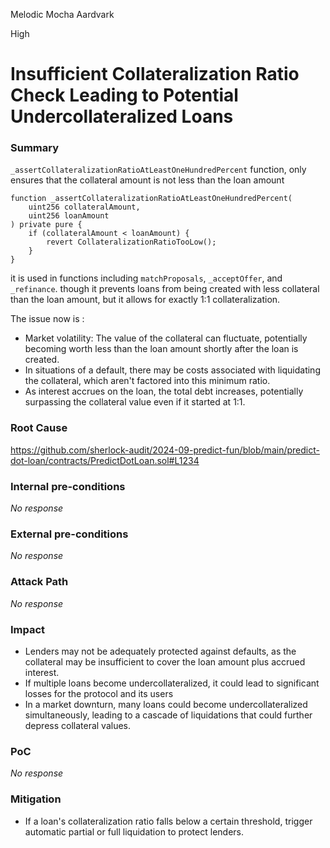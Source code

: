 Melodic Mocha Aardvark

High

# Insufficient Collateralization Ratio Check Leading to Potential Undercollateralized Loans

### Summary

`_assertCollateralizationRatioAtLeastOneHundredPercent` function, only ensures that the collateral amount is not less than the loan amount
```solidity
function _assertCollateralizationRatioAtLeastOneHundredPercent(
    uint256 collateralAmount,
    uint256 loanAmount
) private pure {
    if (collateralAmount < loanAmount) {
        revert CollateralizationRatioTooLow();
    }
}
```

it is used in functions including `matchProposals`, `_acceptOffer`, and `_refinance`. though it prevents loans from being created with less collateral than the loan amount, but  it allows for exactly 1:1 collateralization.

The issue now is :
- Market volatility: The value of the collateral can fluctuate, potentially becoming worth less than the loan amount shortly after the loan is created.
- In situations of a default, there may be costs associated with liquidating the collateral, which aren't factored into this minimum ratio.
- As interest accrues on the loan, the total debt increases, potentially surpassing the collateral value even if it started at 1:1.

### Root Cause

https://github.com/sherlock-audit/2024-09-predict-fun/blob/main/predict-dot-loan/contracts/PredictDotLoan.sol#L1234

### Internal pre-conditions

_No response_

### External pre-conditions

_No response_

### Attack Path

_No response_

### Impact

-  Lenders may not be adequately protected against defaults, as the collateral may be insufficient to cover the loan amount plus accrued interest.
- If multiple loans become undercollateralized, it could lead to significant losses for the protocol and its users
- In a market downturn, many loans could become undercollateralized simultaneously, leading to a cascade of liquidations that could further depress collateral values.

### PoC

_No response_

### Mitigation

-  If a loan's collateralization ratio falls below a certain threshold, trigger automatic partial or full liquidation to protect lenders.